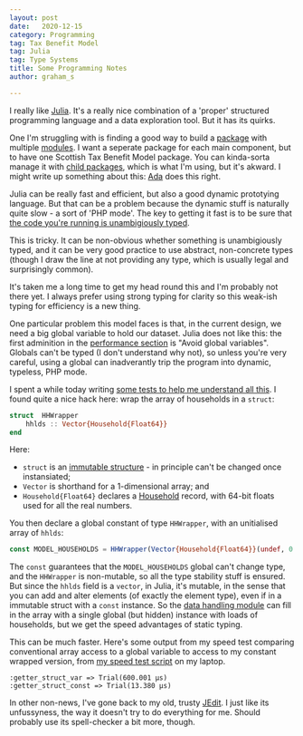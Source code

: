 ```yaml
---
layout: post
date:   2020-12-15
category: Programming
tag: Tax Benefit Model
tag: Julia 
tag: Type Systems
title: Some Programming Notes
author: graham_s

---
```


I really like [Julia](https://julialang.org/). It's a really nice combination of a 'proper' structured programming
language and a data exploration tool. But it has its quirks. 

One I'm struggling with is finding a good way to build a [package](https://julialang.org/packages/) with multiple
[modules](https://docs.julialang.org/en/v1/manual/modules/). I want a seperate package for each main component, but to
have one Scottish Tax Benefit Model package. You can kinda-sorta manage it with [child packages](), which is what I'm
using, but it's akward. I might write up something about this: [Ada](https://www.adacore.com/about-ada) does this right.

<!--more-->

Julia can be really fast and efficient, but also a good dynamic prototying language. But that can be a problem because
the dynamic stuff is naturally quite slow - a sort of 'PHP mode'. The key to getting it fast is to be sure that [the
code you're running is unambigiously typed](https://docs.julialang.org/en/v1/manual/performance-tips/). 

This is tricky. It can be non-obvious whether something is unambigiously typed, and it can be very good practice to use
abstract, non-concrete types (though I draw the line at not providing any type, which is usually legal and surprisingly
common). 

It's taken me a long time to get my head round this and I'm probably not there yet. I always prefer using strong typing
for clarity so this weak-ish typing for efficiency is a new thing.

One particular problem this model faces is that, in the current design, we need a big global variable to hold our
dataset. Julia does not like this: the first adminition in the [performance
section](https://docs.julialang.org/en/v1/manual/performance-tips/#Avoid-global-variables) is "Avoid global variables".
Globals can't be typed (I don't understand why not), so unless you're very careful, using a global can inadverantly trip
the program into dynamic, typeless, PHP mode. 

I spent a while today writing [some tests to help me understand all
this](https://github.com/grahamstark/ScottishTaxBenefitModel.jl/tree/master/scripts/performance). I found quite a nice
hack here: wrap the array of households in a `struct`:

```julia
struct  HHWrapper 
    hhlds :: Vector{Household{Float64}}
end 
```

Here: 

* `struct` is an [immutable structure](https://docs.julialang.org/en/v1/base/base/#struct) - in principle can't be changed once instansiated;
* `Vector` is shorthand for a 1-dimensional array; and 
* `Household{Float64}` declares a [Household](https://github.com/grahamstark/ScottishTaxBenefitModel.jl/blob/master/src/ModelHousehold.jl) record, with 64-bit floats used for all the real numbers.

You then declare a global constant of type `HHWrapper`, with an unitialised array of `hhlds`:

```julia
const MODEL_HOUSEHOLDS = HHWrapper(Vector{Household{Float64}}(undef, 0 ))
```

The `const` guarantees that the `MODEL_HOUSEHOLDS` global can't change type, and the `HHWrapper` is non-mutable, so all
the type stability stuff is ensured. But since the `hhlds` field is a `vector`, in Julia, it's mutable, in the sense
that you can add and alter elements (of exactly the element type), even if in a immutable struct with a `const` instance.
So the [data handling
module](https://github.com/grahamstark/ScottishTaxBenefitModel.jl/blob/master/src/FRSHouseholdGetter.jl) can fill in the
array with a single global (but hidden) instance with loads of households, but we get the speed advantages of static
typing.

This can be much faster. Here's some output from my speed test comparing conventional array access to a global variable
to access to my constant wrapped version, from [my speed test script](https://github.com/grahamstark/ScottishTaxBenefitModel.jl/blob/master/scripts/performance/hhld_example.jl) on my laptop.

```
:getter_struct_var => Trial(600.001 μs)
:getter_struct_const => Trial(13.380 μs)
```
In other non-news, I've gone back to my old, trusty [JEdit](http://www.jedit.org/). I just like its unfussyness, the way
it doesn't try to do everything for me. Should probably use its spell-checker a bit more, though.